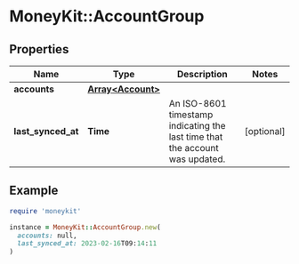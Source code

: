 # MoneyKit::AccountGroup

## Properties

| Name | Type | Description | Notes |
| ---- | ---- | ----------- | ----- |
| **accounts** | [**Array&lt;Account&gt;**](Account.md) |  |  |
| **last_synced_at** | **Time** | An ISO-8601 timestamp indicating the last time that the account was updated. | [optional] |

## Example

```ruby
require 'moneykit'

instance = MoneyKit::AccountGroup.new(
  accounts: null,
  last_synced_at: 2023-02-16T09:14:11
)
```

